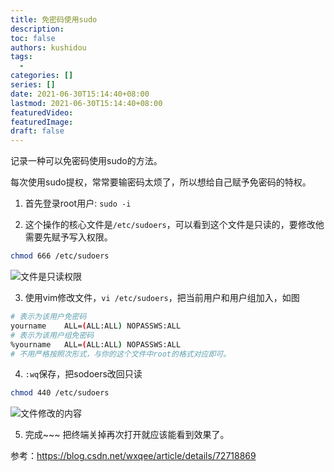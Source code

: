 ```yaml
---
title: 免密码使用sudo
description:
toc: false
authors: kushidou
tags: 
  - 
categories: []
series: []
date: 2021-06-30T15:14:40+08:00
lastmod: 2021-06-30T15:14:40+08:00
featuredVideo:
featuredImage:
draft: false
---
```


记录一种可以免密码使用sudo的方法。

<!--more-->

每次使用sudo提权，常常要输密码太烦了，所以想给自己赋予免密码的特权。

1. 首先登录root用户:   `sudo -i`

2. 这个操作的核心文件是`/etc/sudoers`，可以看到这个文件是只读的，要修改他需要先赋予写入权限。

```bash
chmod 666 /etc/sudoers
```

![文件是只读权限](.mdpic/20210705092601.png)

3. 使用vim修改文件，`vi /etc/sudoers`，把当前用户和用户组加入，如图

```bash
# 表示为该用户免密码
yourname	ALL=(ALL:ALL) NOPASSWS:ALL
# 表示为该用户组免密码
%yourname	ALL=(ALL:ALL) NOPASSWS:ALL
# 不用严格按照次形式，与你的这个文件中root的格式对应即可。
```

4. `:wq`保存，把sodoers改回只读 

```bash
chmod 440 /etc/sudoers
```

![文件修改的内容](.mdpic/20210705092637.png)

5. 完成\~\~\~ 把终端关掉再次打开就应该能看到效果了。

参考：https://blog.csdn.net/wxqee/article/details/72718869